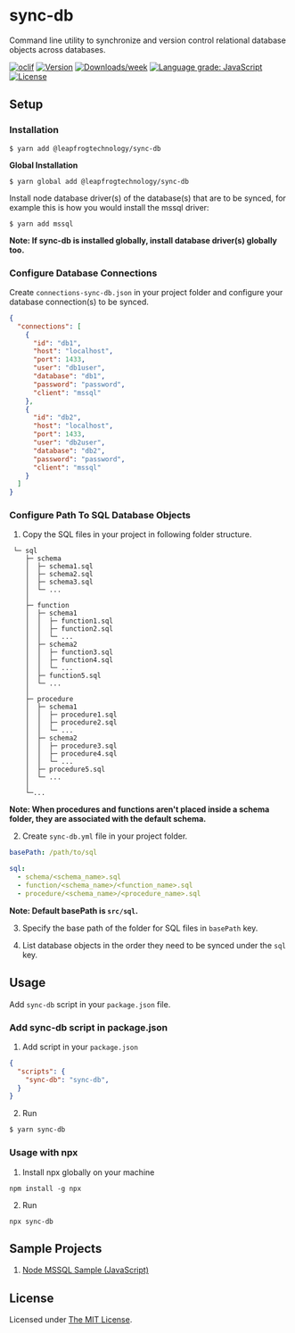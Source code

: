# sync-db

Command line utility to synchronize and version control relational database objects across databases.

[![oclif](https://img.shields.io/badge/cli-oclif-brightgreen.svg)](https://oclif.io)
[![Version](https://img.shields.io/npm/v/@leapfrogtechnology/sync-db.svg)](https://npmjs.org/package/@leapfrogtechnology/sync-db)
[![Downloads/week](https://img.shields.io/npm/dw/@leapfrogtechnology/sync-db.svg)](https://npmjs.org/package/@leapfrogtechnology/sync-db)
[![Language grade: JavaScript](https://img.shields.io/lgtm/grade/javascript/g/laudio/sync-db.svg?logo=lgtm&logoWidth=18)](https://lgtm.com/projects/g/laudio/sync-db/context:javascript)
[![License](https://img.shields.io/npm/l/@leapfrogtechnology/sync-db.svg)](https://github.com/kabirbaidhya/sync-db/blob/master/package.json)

## Setup

### Installation

    $ yarn add @leapfrogtechnology/sync-db

**Global Installation**

    $ yarn global add @leapfrogtechnology/sync-db

Install node database driver(s) of the database(s) that are to be synced, for example this is how you would install the mssql driver:

    $ yarn add mssql

**Note: If sync-db is installed globally, install database driver(s) globally too.**

### Configure Database Connections

Create `connections-sync-db.json` in your project folder and configure your database connection(s) to be synced.

```json
{
  "connections": [
    {
      "id": "db1",
      "host": "localhost",
      "port": 1433,
      "user": "db1user",
      "database": "db1",
      "password": "password",
      "client": "mssql"
    },
    {
      "id": "db2",
      "host": "localhost",
      "port": 1433,
      "user": "db2user",
      "database": "db2",
      "password": "password",
      "client": "mssql"
    }
  ]
}
```

### Configure Path To SQL Database Objects

1. Copy the SQL files in your project in following folder structure.

```
 └─ sql
    ├─ schema
    │  ├─ schema1.sql
    │  ├─ schema2.sql
    │  ├─ schema3.sql
    │  └─ ...
    │
    ├─ function
    │  ├─ schema1
    │  │  ├─ function1.sql
    │  │  ├─ function2.sql
    │  │  └─ ...
    │  ├─ schema2
    │  │  ├─ function3.sql
    │  │  ├─ function4.sql
    │  │  └─ ...
    │  ├─ function5.sql
    │  └─ ...
    │
    ├─ procedure
    │  ├─ schema1
    │  │  ├─ procedure1.sql
    │  │  ├─ procedure2.sql
    │  │  └─ ...
    │  ├─ schema2
    │  │  ├─ procedure3.sql
    │  │  ├─ procedure4.sql
    │  │  └─ ...
    │  ├─ procedure5.sql
    │  └─ ...
    │
    └─...

```

**Note: When procedures and functions aren't placed inside a schema folder, they are associated with the default schema.**

2. Create `sync-db.yml` file in your project folder.

```yml
basePath: /path/to/sql

sql:
  - schema/<schema_name>.sql
  - function/<schema_name>/<function_name>.sql
  - procedure/<schema_name>/<procedure_name>.sql
```

**Note: Default basePath is `src/sql`.**

3. Specify the base path of the folder for SQL files in `basePath` key.

4. List database objects in the order they need to be synced under the `sql` key.

## Usage

Add `sync-db` script in your `package.json` file.

### Add sync-db script in package.json

1. Add script in your `package.json`
```json
{
  "scripts": {
    "sync-db": "sync-db",
  }
}
```

2. Run

```bash
$ yarn sync-db
```

### Usage with npx

1. Install npx globally on your machine

```
npm install -g npx
```

2. Run

```
npx sync-db
```

## Sample Projects

1. [Node MSSQL Sample (JavaScript)](examples/node-app-mssql)

## License

Licensed under [The MIT License](LICENSE).
